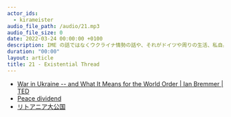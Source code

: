 ```yaml
---
actor_ids:
  - kirameister
audio_file_path: /audio/21.mp3
audio_file_size: 0
date: 2022-03-24 00:00:00 +0100
description: IME の話ではなくウクライナ情勢の話や、それがドイツや周りの生活、私自身の考え方にどのような影響を与えたか喋りました。
duration: "00:00"
layout: article
title: 21 - Existential Thread
---
```


* [War in Ukraine -- and What It Means for the World Order \| Ian Bremmer \| TED](https://www.youtube.com/watch?v=k0Fx6igxRv8)
* [Peace dividend](https://en.wikipedia.org/wiki/Peace_dividend)
* [リトアニア大公国](https://ja.wikipedia.org/wiki/%E3%83%AA%E3%83%88%E3%82%A2%E3%83%8B%E3%82%A2%E5%A4%A7%E5%85%AC%E5%9B%BD)

